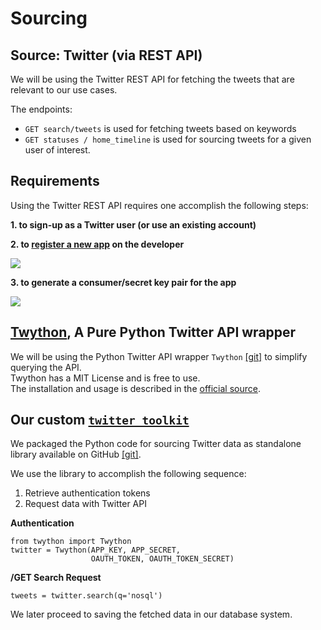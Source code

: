 
# Sourcing

## Source: Twitter (via REST API)

We will be using the Twitter REST API for fetching the tweets that are relevant to our use cases.

The endpoints:

+ `GET search/tweets` is used for fetching tweets based on keywords
+ `GET statuses / home_timeline` is used for sourcing tweets for a given user of interest.

## Requirements

Using the Twitter REST API requires one accomplish the following steps:

**1. to sign-up as a Twitter user (or use an existing account)**

**2. to [register a new app](https://apps.twitter.com/) on the developer**

![](/img/1_app_registration.png)

**3. to generate a consumer/secret key pair for the app**

![](/img/2_app_keys.png)

## [Twython](https://pypi.python.org/pypi/twython/), A Pure Python Twitter API wrapper

We will be using the Python Twitter API wrapper `Twython` [[git]](www.github.com/ryanmcgrath/twython) to simplify querying the API.  
Twython has a MIT License and is free to use.  
The installation and usage is described in the [official source](https://github.com/ryanmcgrath/twython).

## Our custom [`twitter_toolkit`](https://github.com/eolecvk/twitter_toolkit/)

We packaged the Python code for sourcing Twitter data as standalone library available on GitHub [[git]](https://github.com/eolecvk/twitter_toolkit/).

We use the library to accomplish the following sequence:
1. Retrieve authentication tokens
2. Request data with Twitter API

**Authentication**

```
from twython import Twython
twitter = Twython(APP_KEY, APP_SECRET,
                  OAUTH_TOKEN, OAUTH_TOKEN_SECRET)
```

**/GET Search Request**

```
tweets = twitter.search(q='nosql')
```

We later proceed to saving the fetched data in our database system.



